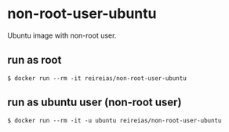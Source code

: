 # non-root-user-ubuntu
Ubuntu image with non-root user.

## run as root
```console
$ docker run --rm -it reireias/non-root-user-ubuntu
```

## run as ubuntu user (non-root user)
```console
$ docker run --rm -it -u ubuntu reireias/non-root-user-ubuntu
```
